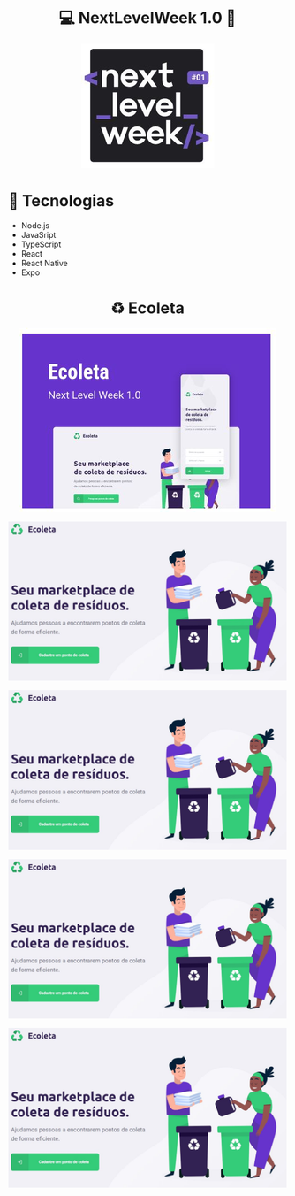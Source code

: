 <h1 align="center"> 💻 NextLevelWeek 1.0 🚀 </h1>
<p align="center"> <img src="/capa.JPG"></img> </p>



<h1> 🚀  Tecnologias</h1>
  <ul>
    <li>Node.js</li>
    <li>JavaSript</li>
    <li>TypeScript</li>
    <li>React</li>
    <li>React Native</li>
    <li>Expo</li>
  </ul>
    
<h1 align="center">♻️ Ecoleta </h1>
<p align="center"> <img src="/logo.JPG"></img> </p>

<p align="center"> <img src="/home.JPG"></img> </p>
<p align="center"> <img src="/home.JPG"></img> </p>
<p align="center"> <img src="/home.JPG"></img> </p>
<p align="center"> <img src="/home.JPG"></img> </p>
